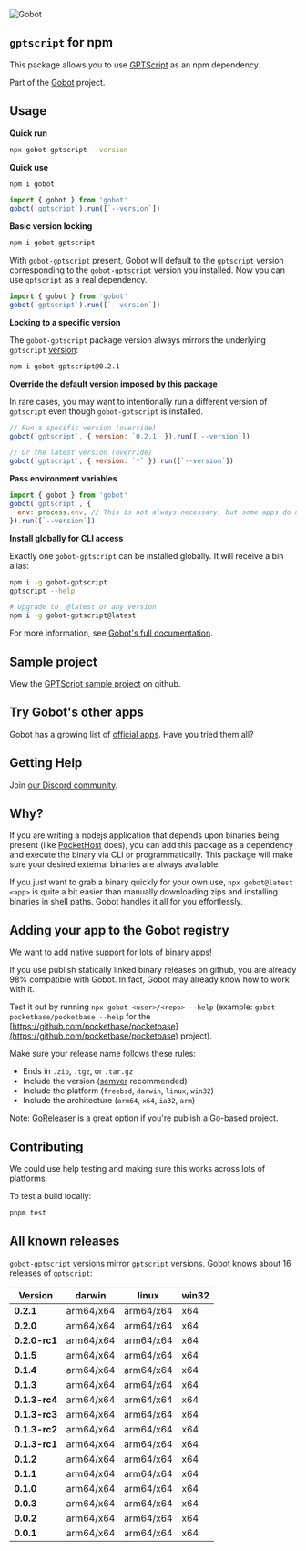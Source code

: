 ![Gobot](https://raw.githubusercontent.com/benallfree/gobot/v1.0.0-alpha.23/assets/gobot-banner-300x.png)

## `gptscript` for npm

This package allows you to use [GPTScript](https://gptscript.ai/) as an npm dependency.

Part of the [Gobot](https://www.npmjs.com/package/gobot) project.

## Usage

**Quick run**

```bash
npx gobot gptscript --version
```

**Quick use**

```bash
npm i gobot
```

```js
import { gobot } from 'gobot'
gobot(`gptscript`).run([`--version`])
```

**Basic version locking**

```bash
npm i gobot-gptscript
```

With `gobot-gptscript` present, Gobot will default to the `gptscript` version corresponding to the `gobot-gptscript` version you installed. Now you can use `gptscript` as a real dependency.

```js
import { gobot } from 'gobot'
gobot(`gptscript`).run([`--version`])
```

**Locking to a specific version**

The `gobot-gptscript` package version always mirrors the underlying `gptscript` [version](#known-versions):

```bash
npm i gobot-gptscript@0.2.1
```

**Override the default version imposed by this package**

In rare cases, you may want to intentionally run a different version of `gptscript` even though `gobot-gptscript` is installed.

```js
// Run a specific version (override)
gobot(`gptscript`, { version: `0.2.1` }).run([`--version`])

// Or the latest version (override)
gobot(`gptscript`, { version: `*` }).run([`--version`])
```

**Pass environment variables**

```js
import { gobot } from 'gobot'
gobot(`gptscript`, {
  env: process.env, // This is not always necessary, but some apps do need it
}).run([`--version`])
```

**Install globally for CLI access**

Exactly one `gobot-gptscript` can be installed globally. It will receive a bin alias:

```bash
npm i -g gobot-gptscript
gptscript --help

# Upgrade to  @latest or any version
npm i -g gobot-gptscript@latest
```

For more information, see [Gobot's full documentation](https://github.com/benallfree/gobot).



## Sample project

View the [GPTScript sample project](https://github.com/benallfree/gobot/tree/v1.0.0-alpha.23/src/apps/gptscript/sample-project) on github.

## Try Gobot's other apps

Gobot has a growing list of [official apps](https://www.npmjs.com/package/gobot#official-gobot-apps). Have you tried them all?

## Getting Help

Join [our Discord community](https://discord.gg/977kMmFnXc).

## Why?

If you are writing a nodejs application that depends upon binaries being present (like [PocketHost](https://github.com/pockethost/pockethost) does), you can add this package as a dependency and execute the binary via CLI or programmatically. This package will make sure your desired external binaries are always available.

If you just want to grab a binary quickly for your own use, `npx gobot@latest <app>` is quite a bit easier than manually downloading zips and installing binaries in shell paths. Gobot handles it all for you effortlessly.

## Adding your app to the Gobot registry

We want to add native support for lots of binary apps!

If you use publish statically linked binary releases on github, you are already 98% compatible with Gobot. In fact, Gobot may already know how to work with it.

Test it out by running `npx gobot <user>/<repo> --help` (example: `gobot pocketbase/pocketbase --help` for the [https://github.com/pocketbase/pocketbase](https://github.com/pocketbase/pocketbase) project).

Make sure your release name follows these rules:

- Ends in `.zip`, `.tgz`, or `.tar.gz`
- Include the version ([semver](https://semver.org) recommended)
- Include the platform (`freebsd`, `darwin`, `linux`, `win32`)
- Include the architecture (`arm64`, `x64`, `ia32`, `arm`)

Note: [GoReleaser](https://goreleaser.com/) is a great option if you're publish a Go-based project.

## Contributing

We could use help testing and making sure this works across lots of platforms.

To test a build locally:

```bash
pnpm test
```


## All known releases

`gobot-gptscript` versions mirror `gptscript` versions. Gobot knows about 16 releases of `gptscript`:

| Version       | darwin    | linux     | win32 |
| ------------- | --------- | --------- | ----- |
| **0.2.1**     | arm64/x64 | arm64/x64 | x64   |
| **0.2.0**     | arm64/x64 | arm64/x64 | x64   |
| **0.2.0-rc1** | arm64/x64 | arm64/x64 | x64   |
| **0.1.5**     | arm64/x64 | arm64/x64 | x64   |
| **0.1.4**     | arm64/x64 | arm64/x64 | x64   |
| **0.1.3**     | arm64/x64 | arm64/x64 | x64   |
| **0.1.3-rc4** | arm64/x64 | arm64/x64 | x64   |
| **0.1.3-rc3** | arm64/x64 | arm64/x64 | x64   |
| **0.1.3-rc2** | arm64/x64 | arm64/x64 | x64   |
| **0.1.3-rc1** | arm64/x64 | arm64/x64 | x64   |
| **0.1.2**     | arm64/x64 | arm64/x64 | x64   |
| **0.1.1**     | arm64/x64 | arm64/x64 | x64   |
| **0.1.0**     | arm64/x64 | arm64/x64 | x64   |
| **0.0.3**     | arm64/x64 | arm64/x64 | x64   |
| **0.0.2**     | arm64/x64 | arm64/x64 | x64   |
| **0.0.1**     | arm64/x64 | arm64/x64 | x64   |

